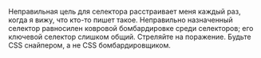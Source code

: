 Неправильная цель для селектора расстраивает меня каждый раз, когда я вижу, что
кто-то пишет такое. Неправильно назначенный селектор равносилен ковровой
бомбардировке среди селекторов; его ключевой селектор слишком общий.
Стреляйте на поражение. Будьте CSS снайпером, а не CSS бомбардировщиком.

